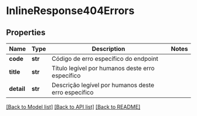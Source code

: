 # InlineResponse404Errors

## Properties
Name | Type | Description | Notes
------------ | ------------- | ------------- | -------------
**code** | **str** | Código de erro específico do endpoint | 
**title** | **str** | Título legível por humanos deste erro específico | 
**detail** | **str** | Descrição legível por humanos deste erro específico | 

[[Back to Model list]](../README.md#documentation-for-models) [[Back to API list]](../README.md#documentation-for-api-endpoints) [[Back to README]](../README.md)

